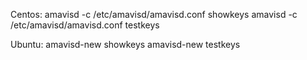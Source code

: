 

Centos:
amavisd -c /etc/amavisd/amavisd.conf showkeys
amavisd -c /etc/amavisd/amavisd.conf testkeys

Ubuntu:
amavisd-new showkeys
amavisd-new testkeys

